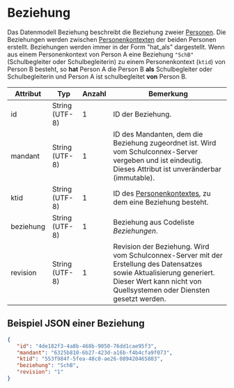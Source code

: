 # Beziehung

Das Datenmodell Beziehung beschreibt die Beziehung zweier [Personen](./person.md). Die Beziehungen werden zwischen [Personenkontexten](./personenkontext.md) der beiden Personen erstellt. Beziehungen werden immer in der Form "hat_als" dargestellt.
Wenn aus einem Personenkontext von Person A eine Beziehung `"SchB"` (Schulbegleiter oder Schulbegleiterin)
zu einem Personenkontext (`ktid`) von Person B besteht, so **hat** Person A die Person B **als** Schulbegleiter oder Schulbegleiterin und Person A ist schulbegleitet **von** Person B.

Attribut | Typ | Anzahl | Bemerkung
--- | --- | --- | ---
id | String (UTF-8) | 1 | ID der Beziehung.
mandant | String (UTF-8) | 1 | ID des Mandanten, dem die Beziehung zugeordnet ist. Wird vom Schulconnex-Server vergeben und ist eindeutig. Dieses Attribut ist unveränderbar (immutable).
ktid | String (UTF-8) | 1 | ID des [Personenkontextes](./personenkontext.md), zu dem eine Beziehung besteht.
beziehung | String (UTF-8) | 1 | Beziehung aus Codeliste *Beziehungen*.
revision | String (UTF-8) | 1 | Revision der Beziehung. Wird vom Schulconnex-Server mit der Erstellung des Datensatzes sowie Aktualisierung generiert. Dieser Wert kann nicht von Quellsystemen oder Diensten gesetzt werden.

## Beispiel JSON einer Beziehung

```json
{
   "id": "4de182f3-4a8b-468b-9050-76dd1cae95f3",
   "mandant": "6325b810-6b27-423d-a16b-f4b4cfa9f073",
   "ktid": "553f984f-5fea-48c8-ae26-089420465803",
   "beziehung": "SchB",
   "revision": "1"
}
```
